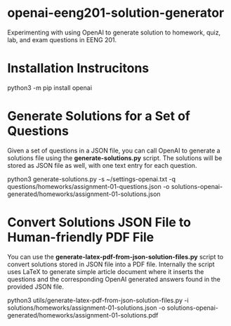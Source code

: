 # openai-eeng201-solution-generator

Experimenting with using OpenAI to generate solution to homework, quiz, lab, and exam questions in EENG 201.

# Installation Instrucitons

python3 -m pip install openai

# Generate Solutions for a Set of Questions

Given a set of questions in a JSON file, you can call OpenAI to generate a solutions file using
the **generate-solutions.py** script. The solutions will be stored as JSON file as well, with
one text entry for each question.

python3 generate-solutions.py -s ~/settings-openai.txt -q questions/homeworks/assignment-01-questions.json -o solutions-openai-generated/homeworks/assignment-01-solutions.json

# Convert Solutions JSON File to Human-friendly PDF File

You can use the **generate-latex-pdf-from-json-solution-files.py** script to convert
solutions stored in JSON file into a PDF file. Internally the script uses LaTeX to
generate simple article document where it inserts the questions and the corresponding
OpenAI generated answers found in the provided JSON file.

python3 utils/generate-latex-pdf-from-json-solution-files.py -i solutions/homeworks/assignment-01-solutions.json -o solutions-openai-generated/homeworks/assignment-01-solutions.pdf

